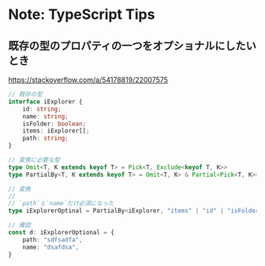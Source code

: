 # Note: TypeScript Tips

## 既存の型のプロパティの一つをオプショナルにしたいとき

https://stackoverflow.com/a/54178819/22007575

```TypeScript
// 既存の型
interface iExplorer {
    id: string;
    name: string;
    isFolder: boolean;
    items: iExplorer[];
    path: string;
}

// 変換に必要な型
type Omit<T, K extends keyof T> = Pick<T, Exclude<keyof T, K>>
type PartialBy<T, K extends keyof T> = Omit<T, K> & Partial<Pick<T, K>>

// 変換
//
// `path`と`name`だけ必須になった
type iExplorerOptinal = PartialBy<iExplorer, "items" | "id" | "isFolder">

// 確認
const d: iExplorerOptional = {
    path: "sdfsadfa",
    name: "dsafdsa",
}

```
